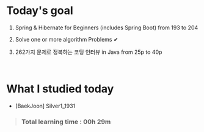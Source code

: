 # Today's goal

1. Spring & Hibernate for Beginners (includes Spring Boot) from 193 to 204

2. Solve one or more algorithm Problems ✔

3. 262가지 문제로 정복하는 코딩 인터뷰 in Java from 25p to 40p

<br>

# What I studied today

* [BaekJoon] Silver1_1931

><h3>Total learning time : 00h 29m</h3>
